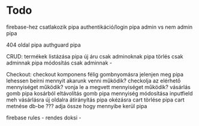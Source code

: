 # Todo

firebase-hez csatlakozik            pipa
authentikáció/login                 pipa
admin vs nem admin                  pipa

404 oldal                           pipa
authguard                           pipa

CRUD:
termékek listázása                  pipa
új áru csak adminoknak              pipa
törlés csak adminnak                pipa
módosítás csak adminnak             -

Checkout:
checkout komponens                  félig
gombnyomásra jelenjen meg           pipa
lehessen beírni mennyit 
    akarunk venni                   működik?
checkolja az elérhető mennyiséget   működik?
vonja le a megvett mennyiséget      működik?
vásárlás gomb                       pipa
kosárból eltávolítás gomb           pipa
mennyiség módosítása inputfield     meh
vásárlásra új oldalra átirányítás   pipa
okézásra cart törlése               pipa
cart metnése db-be                  ???
adja össze hogy mennyibe kerül      pipa

firebase rules                      -
rendes doksi                        -